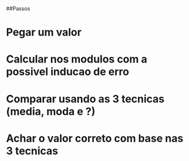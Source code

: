 ##Passos

# Pegar um valor
# Calcular nos modulos com a possivel inducao de erro
# Comparar usando as 3 tecnicas (media, moda e ?)
# Achar o valor correto com base nas 3 tecnicas